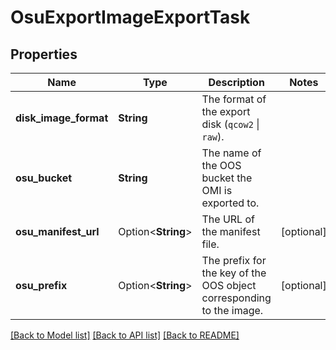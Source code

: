 # OsuExportImageExportTask

## Properties

Name | Type | Description | Notes
------------ | ------------- | ------------- | -------------
**disk_image_format** | **String** | The format of the export disk (`qcow2` \\| `raw`). | 
**osu_bucket** | **String** | The name of the OOS bucket the OMI is exported to. | 
**osu_manifest_url** | Option<**String**> | The URL of the manifest file. | [optional]
**osu_prefix** | Option<**String**> | The prefix for the key of the OOS object corresponding to the image. | [optional]

[[Back to Model list]](../README.md#documentation-for-models) [[Back to API list]](../README.md#documentation-for-api-endpoints) [[Back to README]](../README.md)


